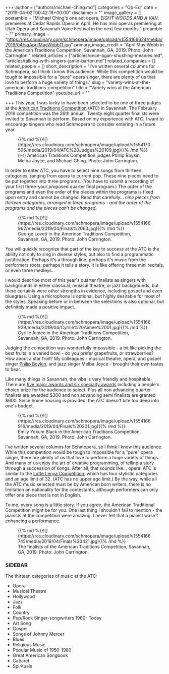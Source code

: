 +++
author = ["authors/michael-ching.md"]
categories = "Op-Ed"
date = "2019-04-02T00:42:18+00:00"
disclaimer = ""
image_gallery = []
postamble = "Michael Ching's one act opera, _EIGHT WOODS AND A VAN_, premieres at Cedar Rapids Opera in April. He has mini operas premiering at Utah Opera and Savannah Voice Festival in the next few months."
preamble = ""
primary_image = "https://res.cloudinary.com/schmopera/image/upload/v1554166624/media/2019/04/sqAprilMaeWebb11.jpg"
primary_image_credit = "April May Webb in the American Traditions Competition, Savannah, GA, 2019. Photo: John Carrington."
related_articles = ["articles/once-agan-shushing-meanies.md", "articles/talking-with-singers-jamie-barton.md"]
related_companies = []
related_people = []
short_description = "I've written several columns for Schmopera, so I think I know this audience. While this competition would be tough to impossible for a \"pure\" opera singer, there are plenty of us that love to perform a huge variety of things."
slug = "variety-wins-at-the-american-traditions-competition"
title = "Variety wins at the American Traditions Competition"
youtube_url = ""

+++
This year, I was lucky to have been selected to be one of three judges at the [American Traditions Competition](https://www.americantraditionscompetition.com/) (ATC) in Savannah. The February 2019 competition was the 26th annual. Twenty eight quarter finalists were invited to Savannah to perform. Based on my experience with ATC, I want to encourage singers who read Schmopera to consider entering in a future year.

<figure data-type="image">{{% md %}}![](https://res.cloudinary.com/schmopera/image/upload/v1554170506/media/2019/04/ATC%20Judges%20109.jpg){{% /md %}}

<figcaption>(l-r) American Traditions Competition judges Phillip Boykin, Melba Joyce, and Michael Ching. Photo: John Carrington.</figcaption>

</figure>

In order to enter ATC, you have to select nine songs from thirteen categories, ranging from opera to current pop. These nine pieces need to be put together into three programs. (You have to submit a recording of your first three-your proposed quarter final program.) The order of the programs and even the order of the pieces within the programs is fixed upon entry and cannot be changed. Read that carefully... _nine pieces from thirteen categories, arranged in three programs - and the order of the programs and the pieces can't be changed._

<figure data-type="image">{{% md %}}![](https://res.cloudinary.com/schmopera/image/upload/v1554166962/media/2019/04/Finals%2063.jpg){{% /md %}}

<figcaption>George Lovett in the American Traditions Competition, Savannah, GA, 2019. Photo: John Carrington.</figcaption>

</figure>

You will quickly recognize that part of the key to success at the ATC is the ability not only to sing in diverse styles, but also to find a programmatic justification. Perhaps it's a through line; perhaps it's music from the performers roots; perhaps it tells a story. It is like offering three mini recitals, or even three medleys.

I would describe most of this year's quarter finalists as singers with backgrounds in either classical, musical theatre, or jazz backgrounds, but there certainly were other strengths in evidence, including gospel and even bluegrass. Using a microphone is optional, but highly desirable for most of the styles. Speaking before or in between the selections is also optional, but definitely made a positive impact.

<figure data-type="image">{{% md %}}![](https://res.cloudinary.com/schmopera/image/upload/v1554166929/media/2019/04/Cyrille%20Aimee%2001.jpg){{% /md %}}

<figcaption>Cyrille Aimee in the American Traditions Competition, Savannah, GA, 2019. Photo: John Carrington.</figcaption>

</figure>

Judging the competition was wonderfully impossible - a bit like picking the best fruits in a varied bowl - do you prefer grapefruits, or strawberries? How about a star fruit? My colleagues - musical theatre, opera, and gospel singer [Philip Boykin](http://www.phillipboykin.com/), and jazz singer Melba Joyce - brought their own tastes to bear.

Like many things in Savannah, the vibe is very friendly and hospitable. There are [five major awards and six specialty awards](https://www.americantraditionscompetition.com/application) including a people's choice prize for the audience to select. Plus all non advancing quarter finalists are awarded $300 and non advancing semi finalists are granted $600. Since home housing is provided, the ATC doesn't bite too deep into one's budget.

<figure data-type="image">{{% md %}}![](https://res.cloudinary.com/schmopera/image/upload/v1554166916/media/2019/04/Finals%20201.jpg){{% /md %}}

<figcaption>Emily Yokum Black in the American Traditions Competition, Savannah, GA, 2019. Photo: John Carrington.</figcaption>

</figure>

I've written several columns for Schmopera, so I think I know this audience. While this competition would be tough to impossible for a "pure" opera singer, there are plenty of us that love to perform a huge variety of things. And many of us enjoy the art of creative programming, of telling a story through a succession of songs. After all, that sounds like… opera! ATC is similar to the [Lotte Lenya Competition](https://www.kwf.org/pages/lotte-lenya-competition.html), which has four stylistic categories and an age limit of 32. (ATC has no upper age limit.) By the way, while all the ATC music selected must be by American born writers, there is no limitation on nationality for the contestants, although performers can only offer one piece that is not in English.

To me, every song is a little story. If you agree, the American Traditional Competition might be for you. One last thing I shouldn't fail to mention - the pianists at the competition were amazing. I never felt that a pianist wasn't enhancing a performance.

<figure data-type="image">{{% md %}}![](https://res.cloudinary.com/schmopera/image/upload/v1554166745/media/2019/04/Finals%20421.jpg){{% /md %}}

<figcaption>The finalists of the American Traditions Competition, Savannah, GA, 2019. Photo: John Carrington.</figcaption>

</figure>

### SIDEBAR

The thirteen categories of music at the ATC:

* Opera
* Musical Theatre
* Hollywood
* Jazz
* Folk
* Country
* Pop/Rock Singer-songwriters 1980- Today
* Art Song
* Gospel
* Songs of Johnny Mercer
* Blues
* Religious Music
* Popular Music of 1950-1980
* Great American Songbook
* Cabaret
* Spirituals